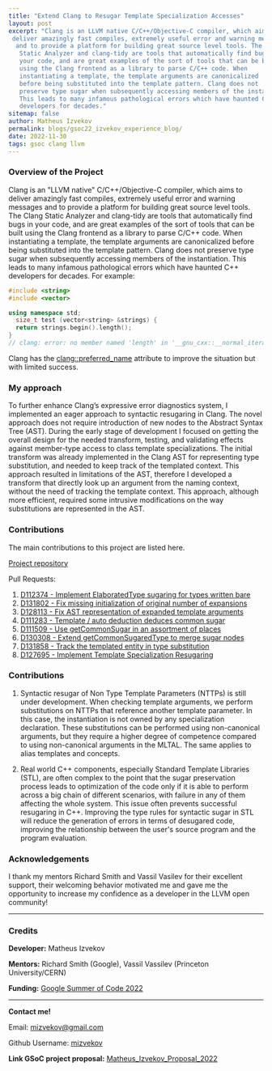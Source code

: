```yaml
---
title: "Extend Clang to Resugar Template Specialization Accesses"
layout: post
excerpt: "Clang is an LLVM native C/C++/Objective-C compiler, which aims to
 deliver amazingly fast compiles, extremely useful error and warning messages
  and to provide a platform for building great source level tools. The Clang
   Static Analyzer and clang-tidy are tools that automatically find bugs in 
   your code, and are great examples of the sort of tools that can be built 
   using the Clang frontend as a library to parse C/C++ code. When 
   instantiating a template, the template arguments are canonicalized 
   before being substituted into the template pattern. Clang does not 
   preserve type sugar when subsequently accessing members of the instantiation. 
   This leads to many infamous pathological errors which have haunted C++ 
   developers for decades."
sitemap: false
author: Matheus Izvekov
permalink: blogs/gsoc22_izvekov_experience_blog/
date: 2022-11-30
tags: gsoc clang llvm
---
```


### Overview of the Project

Clang is an "LLVM native" C/C++/Objective-C compiler, which aims to deliver
amazingly fast compiles, extremely useful error and warning messages and to
provide a platform for building great source level tools. The Clang Static
Analyzer and clang-tidy are tools that automatically find bugs in your code, and
are great examples of the sort of tools that can be built using the Clang
frontend as a library to parse C/C++ code. When instantiating a template, the
template arguments are canonicalized before being substituted into the template
pattern. Clang does not preserve type sugar when subsequently accessing members
of the instantiation. This leads to many infamous pathological errors which have
haunted C++ developers for decades. For example:

```cpp
#include <string>
#include <vector>

using namespace std;
  size_t test (vector<string> &strings) {
  return strings.begin().length();
}
// clang: error: no member named 'length' in '__gnu_cxx::__normal_iterator<std::basic_string<char> *, std::vector<std::basic_string<char>>>'; did you mean to use '->' instead of '.'?
```

Clang has the
[clang::preferred_name](https://clang.llvm.org/docs/AttributeReference.html#preferred-name)
attribute to improve the situation but with limited success.

### My approach

To further enhance Clang’s expressive error diagnostics system, I implemented an
eager approach to syntactic resugaring in Clang. The novel approach does not
require introduction of new nodes to the Abstract Syntax Tree (AST).  During the
early stage of development I focused on getting the overall design for the
needed transform, testing, and validating effects against member-type access to
class template specializations.  The initial transform was already implemented
in the Clang AST for representing type substitution, and needed to keep track of
the templated context. This approach resulted in limitations of the AST,
therefore I developed a transform that directly look up an argument from the
naming context, without the need of tracking the template context. This
approach, although more efficient, required some intrusive modifications on the
way substitutions are represented in the AST.

### Contributions

The main contributions to this project are listed here.

[Project repository](https://github.com/mizvekov/llvm-project/tree/resugar)

Pull Requests:

1. [D112374 - Implement ElaboratedType sugaring for types written bare](https://reviews.llvm.org/D112374)
2. [D131802 - Fix missing initialization of original number of expansions](https://reviews.llvm.org/D131802)
3. [D128113 - Fix AST representation of expanded template arguments](https://reviews.llvm.org/D128113)
4. [D111283 - Template / auto deduction deduces common sugar](https://reviews.llvm.org/D111283)
5. [D111509 - Use getCommonSugar in an assortment of places](https://reviews.llvm.org/D111509)
6. [D130308 - Extend getCommonSugaredType to merge sugar nodes](https://reviews.llvm.org/D130308)
7. [D131858 - Track the templated entity in type substitution](https://reviews.llvm.org/D131858)
8. [D127695 - Implement Template Specialization Resugaring](https://reviews.llvm.org/D127695)

### Contributions

1. Syntactic resugar of Non Type Template Parameters (NTTPs) is still under
development. When checking template arguments, we perform substitutions on NTTPs
that reference another template parameter. In this case, the instantiation is
not owned by any specialization declaration. These substitutions can be
performed using non-canonical arguments, but they require a higher degree of
competence compared to using non-canonical arguments in the MLTAL. The same
applies to alias templates and concepts.

2. Real world C++ components, especially Standard Template Libraries (STL), are
often complex to the point that the sugar preservation process leads to
optimization of the code only if it is able to perform across a big chain of
different scenarios, with failure in any of them affecting the whole
system. This issue often prevents successful resugaring in C++. Improving the
type rules for syntactic sugar in STL will reduce the generation of errors in
terms of desugared code, improving the relationship between the user's source
program and the program evaluation.

### Acknowledgements

I thank my mentors Richard Smith and Vassil Vasilev for their excellent
support, their welcoming behavior motivated me and gave me the opportunity to
increase my confidence as a developer in the LLVM open community!

---

### Credits

**Developer:** Matheus Izvekov

**Mentors:** Richard Smith (Google), Vassil Vassilev (Princeton University/CERN)

**Funding:** [Google Summer of Code 2022](https://summerofcode.withgoogle.com/)

---

**Contact me!**

Email: mizvekov@gmail.com

Github Username: [mizvekov](https://github.com/mizvekov)

**Link GSoC project proposal:** [Matheus_Izvekov_Proposal_2022](https://compiler-research.org/assets/docs/Matheus_Izvekov_Proposal_2022.pdf)
